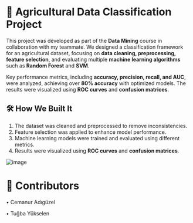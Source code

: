 # 🌾 Agricultural Data Classification Project  
This project was developed as part of the **Data Mining** course in collaboration with my teammate. We designed a classification framework for an agricultural dataset, focusing on **data cleaning, preprocessing, feature selection**, and evaluating multiple **machine learning algorithms** such as **Random Forest** and **SVM**.  

Key performance metrics, including **accuracy, precision, recall, and AUC**, were analyzed, achieving over **80% accuracy** with optimized models. The results were visualized using **ROC curves** and **confusion matrices**.  

## 🛠️ How We Built It 
1. The dataset was cleaned and preprocessed to remove inconsistencies.  
2. Feature selection was applied to enhance model performance.  
3. Machine learning models were trained and evaluated using different metrics.  
4. Results were visualized using **ROC curves** and **confusion matrices**.

![image](https://github.com/user-attachments/assets/0ef9b042-feb7-4215-828a-0ac3626598be)

# 👥 Contributors
 • Cemanur Adıgüzel

 • Tuğba Yükselen
